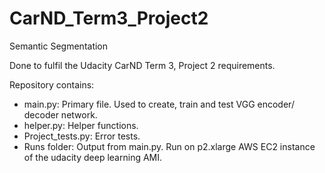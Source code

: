
# CarND_Term3_Project2
Semantic Segmentation

Done to fulfil the Udacity CarND Term 3, Project 2 requirements.

Repository contains:
- main.py:  Primary file.  Used to create, train and test VGG encoder/ decoder network.
- helper.py: Helper functions.
- Project_tests.py: Error tests.
- Runs folder:  Output from main.py.  Run on p2.xlarge AWS EC2 instance of the udacity deep learning AMI.

